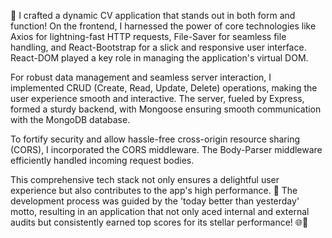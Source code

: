 🚀 I crafted a dynamic CV application that stands out in both form and function! On the frontend, I harnessed the power of core technologies like Axios for lightning-fast HTTP requests, File-Saver for seamless file handling, and React-Bootstrap for a slick and responsive user interface. React-DOM played a key role in managing the application's virtual DOM.

For robust data management and seamless server interaction, I implemented CRUD (Create, Read, Update, Delete) operations, making the user experience smooth and interactive. The server, fueled by Express, formed a sturdy backend, with Mongoose ensuring smooth communication with the MongoDB database.

To fortify security and allow hassle-free cross-origin resource sharing (CORS), I incorporated the CORS middleware. The Body-Parser middleware efficiently handled incoming request bodies.

This comprehensive tech stack not only ensures a delightful user experience but also contributes to the app's high performance. 🌟 The development process was guided by the 'today better than yesterday' motto, resulting in an application that not only aced internal and external audits but consistently earned top scores for its stellar performance! 🌐💼
